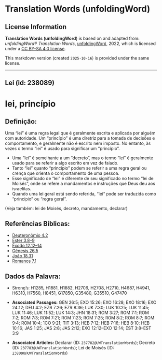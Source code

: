 # Translation Words (unfoldingWord)

## License Information

**Translation Words (unfoldingWord)** is based on and adapted from: _unfoldingWord® Translation Words_, [unfoldingWord](https://unfoldingword.org/utw), 2022, which is licensed under a [CC BY-SA 4.0 license](https://creativecommons.org/licenses/by-sa/4.0/legalcode.en).

This markdown version (created `2025-10-16`) is provided under the same license.



--------------------------------

## Lei (id: 238089)

lei, princípio
==============

Definição:
----------

Uma “lei” é uma regra legal que é geralmente escrita e aplicada por alguém com autoridade. Um “princípio” é uma diretriz para a tomada de decisões e comportamento, e geralmente não é escrito nem imposto. No entanto, às vezes o termo “lei” é usado para significar um “princípio”.

* Uma “lei” é semelhante a um “decreto”, mas o termo “lei” é geralmente usado para se referir a algo escrito em vez de falado.
* Tanto “lei” quanto “princípio” podem se referir a uma regra geral ou crença que orienta o comportamento de uma pessoa.
* Esse significado de “lei” é diferente de seu significado no termo “lei de Moisés”, onde se refere a mandamentos e instruções que Deus deu aos israelitas.
* Quando uma lei geral está sendo referida, “lei” pode ser traduzida como “princípio” ou “regra geral”.

(Veja também: lei de Moisés, decreto, mandamento, declarar)

Referências Bíblicas:
---------------------

* [Deuteronômio 4\.2](https://ref.ly/Deut4:2)
* [Ester 3\.8–9](https://ref.ly/Esth3:8-Esth3:9)
* [Êxodo 12\.12–14](https://ref.ly/Exod12:12-Exod12:14)
* [Gênesis 26\.5](https://ref.ly/Gen26:5)
* [João 18\.31](https://ref.ly/John18:31)
* [Romanos 7\.1](https://ref.ly/Rom7:1)

Dados da Palavra:
-----------------

* Strong’s: H1285, H1881, H1882, H2706, H2708, H2710, H4687, H4941, H6310, H7560, H8451, G17850, G35480, G35510, G47470

* **Associated Passages:** GEN 26:5; EXO 15:26; EXO 16:28; EXO 18:16; EXO 24:12; DEU 4:2; EZR 7:26; EZR 8:36; LUK 7:30; LUK 10:25; LUK 11:45; LUK 11:46; LUK 11:52; LUK 14:3; JHN 18:31; ROM 3:27; ROM 7:1; ROM 7:2; ROM 7:3; ROM 7:21; ROM 7:23; ROM 7:25; ROM 8:2; ROM 8:7; ROM 9:4; ROM 10:4; 1CO 9:21; TIT 3:13; HEB 7:12; HEB 7:16; HEB 8:10; HEB 10:16; JAS 1:25; JAS 2:8; JAS 2:12; EXO 12:12–EXO 12:14; EST 3:8–EST 3:9
* **Associated Articles:** Declarar (ID: `237782@UWTranslationWords`); Decreto (ID: `237783@UWTranslationWords`); Lei de Moisés (ID: `238090@UWTranslationWords`)

